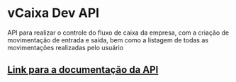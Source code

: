 # **vCaixa Dev API**

API para realizar o controle do fluxo de caixa da empresa, com a criação de movimentação de entrada e saída, bem como a listagem de todas as movimentações realizadas pelo usuário

## [**Link para a documentação da API**](https://vcaixa-dev-api.herokuapp.com/api-docs)


